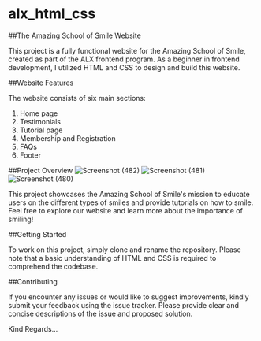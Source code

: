 # alx_html_css

##The Amazing School of Smile Website

This project is a fully functional website for the Amazing School of Smile, created as part of the ALX frontend program. As a beginner in frontend development, I utilized HTML and CSS to design and build this website.

##Website Features

The website consists of six main sections:

1. Home page
2. Testimonials
3. Tutorial page
4. Membership and Registration
5. FAQs
6. Footer

##Project Overview
![Screenshot (482)](https://github.com/user-attachments/assets/b9e8641b-a253-4d4a-b74a-26a9f4a07010)
![Screenshot (481)](https://github.com/user-attachments/assets/f32852fa-249a-4934-977e-16e00191b459)
![Screenshot (480)](https://github.com/user-attachments/assets/66c8f959-c6e5-4ab0-a054-e16d8536527c)

This project showcases the Amazing School of Smile's mission to educate users on the different types of smiles and provide tutorials on how to smile. Feel free to explore our website and learn more about the importance of smiling!

##Getting Started

To work on this project, simply clone and rename the repository. Please note that a basic understanding of HTML and CSS is required to comprehend the codebase.

##Contributing

If you encounter any issues or would like to suggest improvements, kindly submit your feedback using the issue tracker. Please provide clear and concise descriptions of the issue and proposed solution.

Kind Regards...
